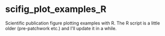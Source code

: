 # scifig_plot_examples_R
Scientific publication figure plotting examples with R. The R script is a little older (pre-patchwork etc.) and I'll update it in a while.
